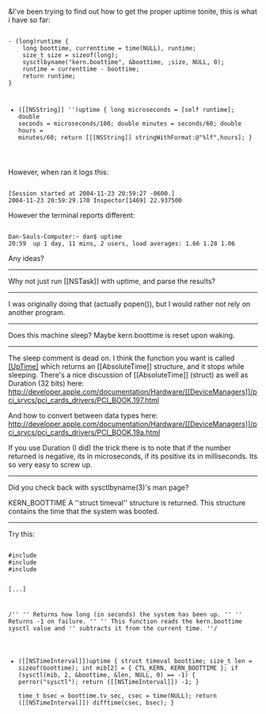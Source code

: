 &I've been trying to find out how to get the proper uptime tonite, this is what i have so far:

<code>
- (long)runtime {
	long boottime, currenttime = time(NULL), runtime;
	size_t size = sizeof(long);
	sysctlbyname("kern.boottime", &boottime, ;size, NULL, 0); 
	runtime = currenttime - boottime;
	return runtime;
}

- ([[NSString]] '')uptime {
	long microseconds = [self runtime];
	double seconds = microseconds/100;
	double minutes = seconds/60;
	double hours = minutes/60;
	return [[[NSString]] stringWithFormat:@"%lf",hours];
}
</code>

However, when ran it logs this:

<code>
[Session started at 2004-11-23 20:59:27 -0600.]
2004-11-23 20:59:29.170 Inspector[1469] 22.937500
</code>

However the terminal reports different:

<code>
Dan-Sauls-Computer:~ dan$ uptime
20:59  up 1 day, 11 mins, 2 users, load averages: 1.66 1.28 1.06
</code>

Any ideas?

----

Why not just run [[NSTask]] with uptime, and parse the results?

----

I was originally doing that (actually popen()), but I would rather not rely on another program.

----

Does this machine sleep? Maybe kern.boottime is reset upon waking.

----

The sleep comment is dead on. I think the function you want is called [[UpTime]]() which returns an [[AbsoluteTime]] structure, and it stops while sleeping. There's a nice discussion of [[AbsoluteTime]] (struct) as well as Duration (32 bits) here:
http://developer.apple.com/documentation/Hardware/[[DeviceManagers]]/pci_srvcs/pci_cards_drivers/PCI_BOOK.197.html

And how to convert between data types here:
http://developer.apple.com/documentation/Hardware/[[DeviceManagers]]/pci_srvcs/pci_cards_drivers/PCI_BOOK.19a.html

If you use Duration (I did) the trick there is to note that if the number returned is negative, its in microseconds, if its positive its in milliseconds. Its so very easy to screw up.

----

Did you check back with sysctlbyname(3)'s man page?

KERN_BOOTTIME
A ''struct timeval'' structure is returned. This structure contains the time that the system was booted.

----

Try this:

<code>
#include <time.h>
#include <errno.h>
#include <sys/sysctl.h>

[...]

/''
 '' Returns how long (in seconds) the system has been up.
 ''
 '' Returns -1 on failure.
 ''
 '' This function reads the kern.boottime sysctl value and
 '' subtracts it from the current time.
 ''/
+ ([[NSTimeInterval]])uptime {
	struct timeval boottime;
	size_t len = sizeof(boottime);
	int mib[2] = { CTL_KERN, KERN_BOOTTIME };
	if (sysctl(mib, 2, &boottime, &len, NULL, 0) == -1) {
		perror("sysctl");
		return ([[NSTimeInterval]]) -1;
	}		
	time_t bsec = boottime.tv_sec, csec = time(NULL);
	return ([[NSTimeInterval]]) difftime(csec, bsec);
}
</code>
